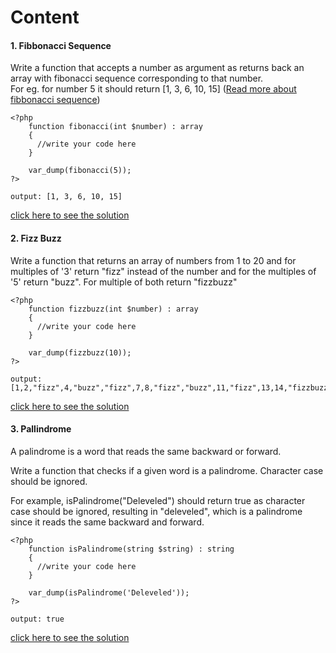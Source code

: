 # Content

#### 1. Fibbonacci Sequence
Write a function that accepts a number as argument as returns back an array with fibonacci sequence corresponding to that number.<br/>
For eg. for number 5 it should return [1, 3, 6, 10, 15] ([Read more about fibbonacci sequence](https://www.livescience.com/37470-fibonacci-sequence.html))<br/>

```
<?php
    function fibonacci(int $number) : array
    {
      //write your code here
    }

    var_dump(fibonacci(5));
?>

output: [1, 3, 6, 10, 15]
```
[click here to see the solution](https://github.com/avinash403/brainteasers/blob/master/easy/fibonacci.php)

#### 2. Fizz Buzz
Write a function that returns an array of numbers from 1 to 20 and for multiples of '3' return "fizz" instead of the number 
and for the multiples of '5' return "buzz". For multiple of both return "fizzbuzz"<br/>

```
<?php
    function fizzbuzz(int $number) : array
    {
      //write your code here
    }

    var_dump(fizzbuzz(10));
?>

output: [1,2,"fizz",4,"buzz","fizz",7,8,"fizz","buzz",11,"fizz",13,14,"fizzbuzz",16,17,"fizz",19,"buzz"]
```
[click here to see the solution](https://github.com/avinash403/brainteasers/blob/master/easy/fizzbuzz.php)

#### 3. Pallindrome

A palindrome is a word that reads the same backward or forward.

Write a function that checks if a given word is a palindrome. Character case should be ignored.

For example, isPalindrome("Deleveled") should return true as character case should be ignored, resulting in "deleveled", which is a palindrome since it reads the same backward and forward.

```
<?php
    function isPalindrome(string $string) : string
    {
      //write your code here
    }

    var_dump(isPalindrome('Deleveled'));
?>

output: true
```
[click here to see the solution](https://github.com/avinash403/brainteasers/blob/master/easy/pallindrome.php)

